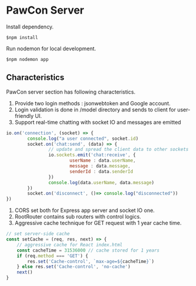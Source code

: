 # PawCon Server
Install dependency. 

```shell
$npm install
```

Run nodemon for local development.

```shell
$npm nodemon app
```

## Characteristics
PawCon server section has following characteristics. 

1. Provide two login methods : jsonwebtoken and Google account.
1. Login validation is done in /model directory and sends to client for user-friendly UI. 
1. Support real-time chatting with socket IO and messages are emitted 

```js 
io.on('connection', (socket) => {
        console.log("a user connected", socket.id)
        socket.on('chat:send', (data) => {
                // update and spread the client data to other sockets
                io.sockets.emit('chat:receive', {
                        userName : data.userName, 
                        message : data.message, 
                        senderId : data.senderId
                })
                console.log(data.userName, data.message)
        })
        socket.on('disconnect', ()=> console.log("disconnected"))
})
```

1. CORS set both for Express app server and socket IO one.
1. RootRouter contains sub routers with control logics.
1. Aggressive cache technique for GET request with 1 year cache time.

```js
// set server-side cache 
const setCache = (req, res, next) => {
    // aggressive cache for React index.html
    const cacheTime = 31536000 // cache stored for 1 years
    if (req.method === 'GET') {
        res.set('Cache-control', `max-age=${cacheTime}`) 
    } else res.set('Cache-control', 'no-cache')
    next()
}
```